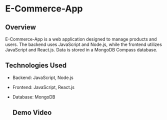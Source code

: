 # E-Commerce-App

## Overview

E-Commerce-App is a web application designed to manage products and users. The backend uses JavaScript and Node.js, while the frontend utilizes JavaScript and React.js. Data is stored in a MongoDB 
 Compass database.


## Technologies Used

- Backend: JavaScript, Node.js
- Frontend: JavaScript, React.js
- Database: MongoDB

  ## Demo Video


